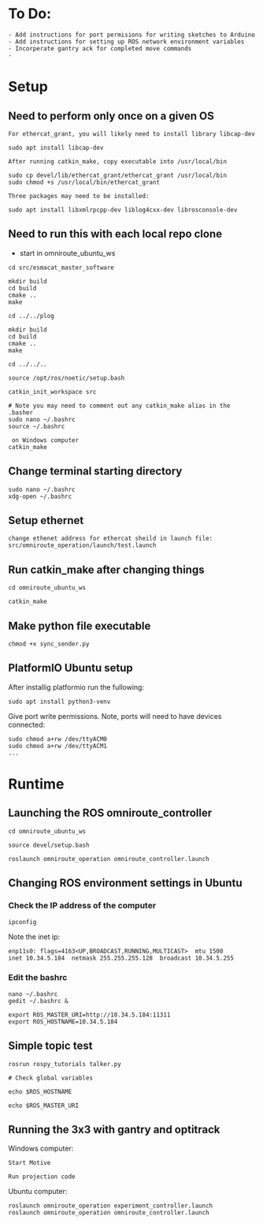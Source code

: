 # To Do: 
```
- Add instructions for port permisions for writing sketches to Arduino
- Add instructions for setting up ROS network environment variables
- Incorperate gantry ack for completed move commands
- 
```
# Setup

## Need to perform only once on a given OS
```
For ethercat_grant, you will likely need to install library libcap-dev

sudo apt install libcap-dev

After running catkin_make, copy executable into /usr/local/bin

sudo cp devel/lib/ethercat_grant/ethercat_grant /usr/local/bin
sudo chmod +s /usr/local/bin/ethercat_grant

Three packages may need to be installed:

sudo apt install libxmlrpcpp-dev liblog4cxx-dev librosconsole-dev
```

## Need to run this with each local repo clone

- start in omniroute_ubuntu_ws

```
cd src/esmacat_master_software

mkdir build
cd build
cmake ..
make

cd ../../plog

mkdir build
cd build
cmake ..
make

cd ../../..

source /opt/ros/noetic/setup.bash

catkin_init_workspace src

# Note you may need to comment out any catkin_make alias in the .basher
sudo nano ~/.bashrc 
source ~/.bashrc

 on Windows computer
catkin_make
```

## Change terminal starting directory

```
sudo nano ~/.bashrc
xdg-open ~/.bashrc
```

## Setup ethernet
```
change ethenet address for ethercat sheild in launch file:
src/omniroute_operation/launch/test.launch

```

## Run catkin_make after changing things
```
cd omniroute_ubuntu_ws

catkin_make
```

## Make python file executable
```
chmod +x sync_sender.py
```
## PlatformIO Ubuntu setup

After installig  platformio run the fullowing:
```
sudo apt install python3-venv
```
Give port write permissions. Note, ports will need to have devices connected:
```
sudo chmod a+rw /dev/ttyACM0
sudo chmod a+rw /dev/ttyACM1
...
```

# Runtime

## Launching the ROS omniroute_controller
```
cd omniroute_ubuntu_ws

source devel/setup.bash

roslaunch omniroute_operation omniroute_controller.launch
```
## Changing ROS environment settings in Ubuntu

### Check the IP address of the computer
```
ipconfig
```
Note the inet ip: 
```
enp11s0: flags=4163<UP,BROADCAST,RUNNING,MULTICAST>  mtu 1500
inet 10.34.5.184  netmask 255.255.255.128  broadcast 10.34.5.255
```
### Edit the bashrc
```
nano ~/.bashrc
gedit ~/.bashrc &

export ROS_MASTER_URI=http://10.34.5.184:11311
export ROS_HOSTNAME=10.34.5.184
```

## Simple topic test
```
rosrun rospy_tutorials talker.py 

# Check global variables

echo $ROS_HOSTNAME

echo $ROS_MASTER_URI

```

## Running the 3x3 with gantry and optitrack

Windows computer:
```
Start Motive

Run projection code
```

Ubuntu computer:
```
roslaunch omniroute_operation experiment_controller.launch
roslaunch omniroute_operation omniroute_controller.launch

```